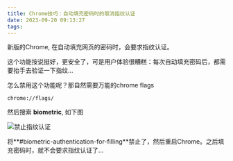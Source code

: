 ```yaml
---
title: Chrome技巧：自动填充密码时的取消指纹认证
date: 2023-09-20 09:13:27
tags:
---
```


新版的Chrome, 在自动填充网页的密码时，会要求指纹认证。

这个功能按说挺好，更安全了，可是用户体验很糟糕：每次自动填充密码后，都需要抬手去验证一下指纹...

怎么禁用这个功能呢？那自然需要万能的chrome flags

`chrome://flags/`

然后搜索 **biometric**, 如下图

![禁止指纹认证](/img/2023/biometric-chrome.jpg)


将**#biometric-authentication-for-filling**禁止了，然后重启Chrome。之后填充密码时，就不会要求指纹认证了...

